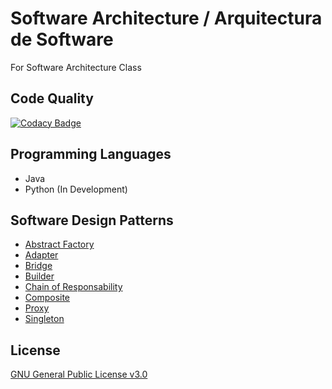 # Software Architecture / Arquitectura de Software
For Software Architecture Class

## Code Quality
[![Codacy Badge](https://api.codacy.com/project/badge/Grade/b5b753549e334d3c9394fb354c375649)](https://app.codacy.com/app/Dreivko/ASO?utm_source=github.com&utm_medium=referral&utm_content=Dreivko/ASO&utm_campaign=Badge_Grade_Dashboard)

## Programming Languages
<div>
  <ul>
    <li>Java</li>
    <li>Python (In Development)</li>
  </ul>
</div>

## Software Design Patterns
<div>
  <ul>
    <li><a href="https://github.com/Dreivko/ASO/tree/master/ASO/ASO/src/abstractfactory">Abstract Factory</a></li>
    <li><a href="https://github.com/Dreivko/ASO/tree/master/ASO/ASO/src/adapter">Adapter</a></li>
    <li><a href="https://github.com/Dreivko/ASO/tree/master/ASO/ASO/src/bridge">Bridge</a></li>
    <li><a href="https://github.com/Dreivko/ASO/tree/master/ASO/ASO/src/builder">Builder</a></li>
    <li><a href="https://github.com/Dreivko/ASO/tree/master/ASO/ASO/src/chainofresponsability">Chain of Responsability</a></li>
    <li><a href="https://github.com/Dreivko/ASO/tree/master/ASO/ASO/src/composite">Composite</a></li>
    <li><a href="https://github.com/Dreivko/ASO/tree/master/ASO/ASO/src/proxy">Proxy</a></li>
    <li><a href="https://github.com/Dreivko/ASO/tree/master/ASO/ASO/src/singleton">Singleton</a></li>
  </ul>
</div>

## License
[GNU General Public License v3.0](https://choosealicense.com/licenses/gpl-3.0/)